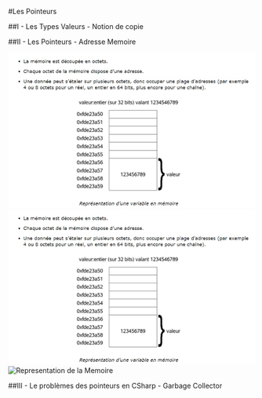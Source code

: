 #Les Pointeurs

##I - Les Types Valeurs - Notion de copie

##II - Les Pointeurs - Adresse Memoire

![Representation de la Memoire](/images/Representation_de_la_Memoire.jpg)
![Representation de la Memoire](images/Representation_de_la_Memoire.jpg)
![Representation de la Memoire](https://github.com/Pedro-OSS117/CSharp-POO/images/Representation_de_la_Memoire.jpg)

##III - Le problèmes des pointeurs en CSharp - Garbage Collector
